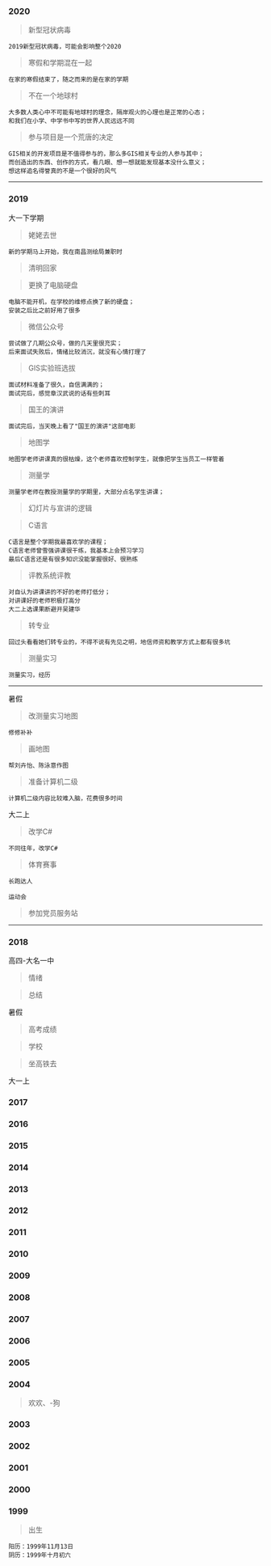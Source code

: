 ### 2020
> 新型冠状病毒
	
	2019新型冠状病毒，可能会影响整个2020
> 寒假和学期混在一起 

	在家的寒假结束了，随之而来的是在家的学期
> 不在一个地球村
	
	大多数人类心中不可能有地球村的理念，隔岸观火的心理也是正常的心态；
	和我们在小学、中学书中写的世界人民远远不同
> 参与项目是一个荒唐的决定

	GIS相关的开发项目是不值得参与的，那么多GIS相关专业的人参与其中；
	而创造出的东西、创作的方式，看几眼、想一想就能发现基本没什么意义；
	想这样追名得誉真的不是一个很好的风气
	
---
### 2019
大一下学期
> 姥姥去世
	
	新的学期马上开始，我在南昌测绘局兼职时

> 清明回家
	
> 更换了电脑硬盘

	电脑不能开机，在学校的维修点换了新的硬盘；
	安装之后比之前好用了很多
> 微信公众号

	尝试做了几期公众号，做的几天里很充实；
	后来面试失败后，情绪比较消沉，就没有心情打理了
> GIS实验班选拔
	
	面试材料准备了很久，自信满满的；
	面试完后，感觉章汉武说的话有些刺耳

> 国王的演讲
	
	面试完后，当天晚上看了"国王的演讲"这部电影

> 地图学
	
	地图学老师讲课真的很枯燥，这个老师喜欢控制学生，就像把学生当员工一样管着
> 测量学
	
	测量学老师在教授测量学的学期里，大部分点名学生讲课；
> 幻灯片与宣讲的逻辑

> C语言
	
	C语言是整个学期我最喜欢学的课程；
	C语言老师曾雪强讲课很干练，我基本上会预习学习
	最后C语言还是有很多知识没能掌握很好、很熟练
> 评教系统评教
	
	对自认为讲课讲的不好的老师打低分；
	对讲课好的老师积极打高分
	大二上选课果断避开吴建华
> 转专业

	回过头看看她们转专业的，不得不说有先见之明，地信师资和教学方式上都有很多坑
> 测量实习

	测量实习，经历

---
暑假
> 改测量实习地图

	修修补补
> 画地图

	帮刘卉怡、陈泳意作图
> 准备计算机二级
	
	计算机二级内容比较难入脑，花费很多时间
大二上
> 改学C#
	
	不同往年，改学C#
> 体育赛事

	长跑达人
	
	运动会
> 参加党员服务站
---
### 2018
高四-大名一中
> 情绪

> 总结


暑假
> 高考成绩

> 学校

> 坐高铁去

大一上
### 2017
### 2016
### 2015
### 2014
### 2013
### 2012
### 2011
### 2010
### 2009
### 2008
### 2007
### 2006
### 2005
### 2004
> 欢欢、-狗
### 2003
### 2002
### 2001
### 2000
### 1999
> 出生
	
	阳历：1999年11月13日
	阴历：1999年十月初六
	